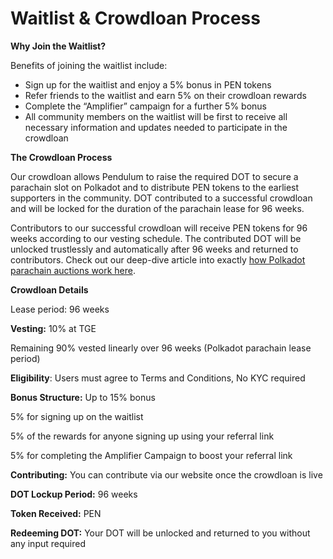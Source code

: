 # Waitlist & Crowdloan Process

**Why Join the Waitlist?**

Benefits of joining the waitlist include:

* Sign up for the waitlist and enjoy a 5% bonus in PEN tokens
* Refer friends to the waitlist and earn 5% on their crowdloan rewards
* Complete the “Amplifier” campaign for a further 5% bonus
* All community members on the waitlist will be first to receive all necessary information and updates needed to participate in the crowdloan

**The Crowdloan Process**

Our crowdloan allows Pendulum to raise the required DOT to secure a parachain slot on Polkadot and to distribute PEN tokens to the earliest supporters in the community. DOT contributed to a successful crowdloan and will be locked for the duration of the parachain lease for 96 weeks.

Contributors to our successful crowdloan will receive PEN tokens for 96 weeks according to our vesting schedule. The contributed DOT will be unlocked trustlessly and automatically after 96 weeks and returned to contributors. Check out our deep-dive article into exactly [how Polkadot parachain auctions work here](https://medium.com/pendulum-chain/parachain-auctions-and-crowdloans-on-polkadot-kusama-a-quick-overview-2e4892a0ec90?source=user\_profile---------34----------------------------).

**Crowdloan Details**

Lease period: 96 weeks

**Vesting:** 10% at TGE

Remaining 90% vested linearly over 96 weeks (Polkadot parachain lease period)

**Eligibility**: Users must agree to Terms and Conditions, No KYC required

**Bonus Structure:** Up to 15% bonus

5% for signing up on the waitlist

5% of the rewards for anyone signing up using your referral link

5% for completing the Amplifier Campaign to boost your referral link

**Contributing:** You can contribute via our website once the crowdloan is live

**DOT Lockup Period:** 96 weeks

**Token Received:** PEN

**Redeeming DOT:** Your DOT will be unlocked and returned to you without any input required
